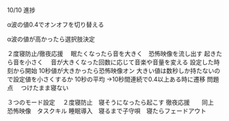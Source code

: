 10/10 進捗

α波の値0.4でオンオフを切り替える

α波の値が高かったら選択肢決定

２度寝防止/徹夜応援
　眠たくなったら音を大きく　恐怖映像を流し出す
  起きたら音を小さく
　音が大きくなった回数に応じて音楽や音量を変える
  設定した時刻から開始
  10秒値が大きかったら恐怖映像オン
    大きい値は数秒しか持たないので設定値を小さくするか
  10秒の平均
  →10秒間連続で0.4以上ある時に遷移
問題点
　つけたまま寝ない
 
 
３つのモード設定
　２度寝防止　寝そうになったら起こす
  徹夜応援　　同上　恐怖映像　タスクキル
  睡眠導入　寝るまで子守唄　寝たらフェードアウト
 
